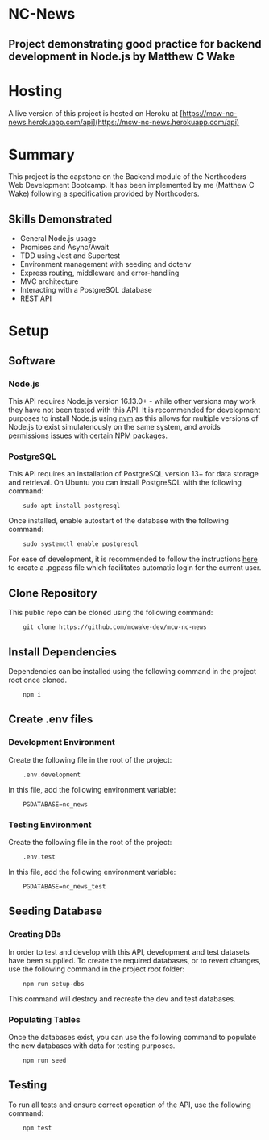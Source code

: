 # NC-News

## Project demonstrating good practice for backend development in Node.js by Matthew C Wake

# Hosting

A live version of this project is hosted on Heroku at [https://mcw-nc-news.herokuapp.com/api](https://mcw-nc-news.herokuapp.com/api)

# Summary

This project is the capstone on the Backend module of the Northcoders Web Development Bootcamp. It has been implemented by me (Matthew C Wake) following a specification provided by Northcoders.

## Skills Demonstrated

- General Node.js usage
- Promises and Async/Await
- TDD using Jest and Supertest
- Environment management with seeding and dotenv
- Express routing, middleware and error-handling
- MVC architecture
- Interacting with a PostgreSQL database
- REST API

# Setup

## Software

### Node.js

This API requires Node.js version 16.13.0+ - while other versions may work they have not been tested with this API. It is recommended for development purposes to install Node.js using [nvm](https://github.com/nvm-sh/nvm) as this allows for multiple versions of Node.js to exist simulatenously on the same system, and avoids permissions issues with certain NPM packages.

### PostgreSQL

This API requires an installation of PostgreSQL version 13+ for data storage and retrieval. On Ubuntu you can install PostgreSQL with the following command:

```
    sudo apt install postgresql
```

Once installed, enable autostart of the database with the following command:

```
    sudo systemctl enable postgresql
```

For ease of development, it is recommended to follow the instructions [here](https://www.postgresql.org/docs/9.3/libpq-pgpass.html) to create a .pgpass file which facilitates automatic login for the current user.

## Clone Repository

This public repo can be cloned using the following command:

```
    git clone https://github.com/mcwake-dev/mcw-nc-news
```

## Install Dependencies

Dependencies can be installed using the following command in the project root once cloned.

```
    npm i
```

## Create .env files

### Development Environment

Create the following file in the root of the project:

```
    .env.development
```

In this file, add the following environment variable:

```
    PGDATABASE=nc_news
```

### Testing Environment

Create the following file in the root of the project:

```
    .env.test
```

In this file, add the following environment variable:

```
    PGDATABASE=nc_news_test
```

## Seeding Database

### Creating DBs

In order to test and develop with this API, development and test datasets have been supplied. To create the required databases, or to revert changes, use the following command in the project root folder:

```
    npm run setup-dbs
```

This command will destroy and recreate the dev and test databases.

### Populating Tables

Once the databases exist, you can use the following command to populate the new databases with data for testing purposes.

```
    npm run seed
```

## Testing

To run all tests and ensure correct operation of the API, use the following command:

```
    npm test
```
